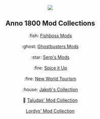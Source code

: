 <p align="center">
    <a href="https://git.io/anno-mods"><img src="https://github.com/anno-mods.png"></a>
</p>

<h2 align="center">Anno 1800 Mod Collections</h2>

<p align="center">
    :fish: <a href="https://github.com/anno-mods/Fishboss-Mods">Fishboss Mods</a>
    <br /><br />
    :ghost:  <a href="https://github.com/anno-mods/Ghostbusters-Mods">Ghostbusters Mods</a>
    <br /><br />
    :star: <a href="https://github.com/Serpens66/Anno-1800-Mods">Serp's Mods</a>
    <br /><br />
    :fire: <a href="https://github.com/anno-mods/Spice-it-Up">Spice it Up</a>
    <br /><br />
    :fire: <a href="https://github.com/anno-mods/New-World-Tourism">New World Tourism</a>
    <br /><br />
    :house: <a href="https://github.com/jakobharder/anno-1800-jakobs-mods">Jakob's Collection</a>
    <br /><br />
    🌳 <a href="https://github.com/stars/Taludas/lists/anno-1800-mods-by-taludas">Taludas' Mod Collection</a>
    <br /><br />
     <a href="https://github.com/xormenter/AnnoMods">Lordys' Mod Collection</a>
</p>
